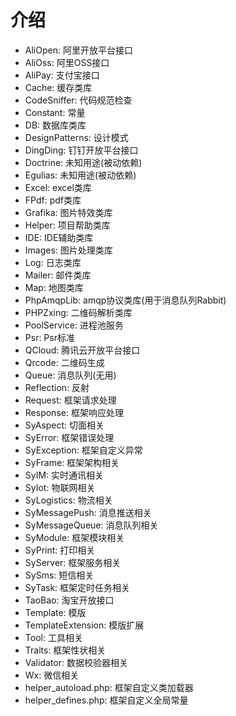 # 介绍
- AliOpen: 阿里开放平台接口
- AliOss: 阿里OSS接口
- AliPay: 支付宝接口
- Cache: 缓存类库
- CodeSniffer: 代码规范检查
- Constant: 常量
- DB: 数据库类库
- DesignPatterns: 设计模式
- DingDing: 钉钉开放平台接口
- Doctrine: 未知用途(被动依赖)
- Egulias: 未知用途(被动依赖)
- Excel: excel类库
- FPdf: pdf类库
- Grafika: 图片特效类库
- Helper: 项目帮助类库
- IDE: IDE辅助类库
- Images: 图片处理类库
- Log: 日志类库
- Mailer: 邮件类库
- Map: 地图类库
- PhpAmqpLib: amqp协议类库(用于消息队列Rabbit)
- PHPZxing: 二维码解析类库
- PoolService: 进程池服务
- Psr: Psr标准
- QCloud: 腾讯云开放平台接口
- Qrcode: 二维码生成
- Queue: 消息队列(无用)
- Reflection: 反射
- Request: 框架请求处理
- Response: 框架响应处理
- SyAspect: 切面相关
- SyError: 框架错误处理
- SyException: 框架自定义异常
- SyFrame: 框架架构相关
- SyIM: 实时通讯相关
- SyIot: 物联网相关
- SyLogistics: 物流相关
- SyMessagePush: 消息推送相关
- SyMessageQueue: 消息队列相关
- SyModule: 框架模块相关
- SyPrint: 打印相关
- SyServer: 框架服务相关
- SySms: 短信相关
- SyTask: 框架定时任务相关
- TaoBao: 淘宝开放接口
- Template: 模版
- TemplateExtension: 模版扩展
- Tool: 工具相关
- Traits: 框架性状相关
- Validator: 数据校验器相关
- Wx: 微信相关
- helper_autoload.php: 框架自定义类加载器
- helper_defines.php: 框架自定义全局常量